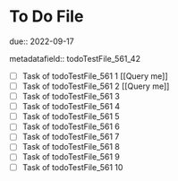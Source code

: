 # To Do File

due:: 2022-09-17

metadatafield:: todoTestFile_561_42

- [ ] Task of todoTestFile_561 1 [[Query me]]
- [ ] Task of todoTestFile_561 2 [[Query me]]
- [ ] Task of todoTestFile_561 3
- [ ] Task of todoTestFile_561 4
- [ ] Task of todoTestFile_561 5
- [ ] Task of todoTestFile_561 6
- [ ] Task of todoTestFile_561 7
- [ ] Task of todoTestFile_561 8
- [ ] Task of todoTestFile_561 9
- [ ] Task of todoTestFile_561 10